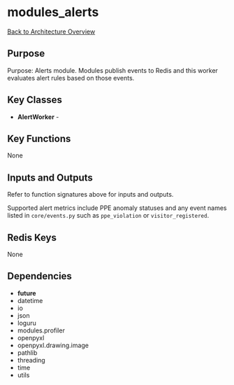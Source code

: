 # modules_alerts
[Back to Architecture Overview](../README.md)

## Purpose
Purpose: Alerts module. Modules publish events to Redis and this worker
evaluates alert rules based on those events.

## Key Classes
- **AlertWorker** - 

## Key Functions
None

## Inputs and Outputs
Refer to function signatures above for inputs and outputs.

Supported alert metrics include PPE anomaly statuses and any event names
listed in `core/events.py` such as `ppe_violation` or
`visitor_registered`.

## Redis Keys
None

## Dependencies
- __future__
- datetime
- io
- json
- loguru
- modules.profiler
- openpyxl
- openpyxl.drawing.image
- pathlib
- threading
- time
- utils
